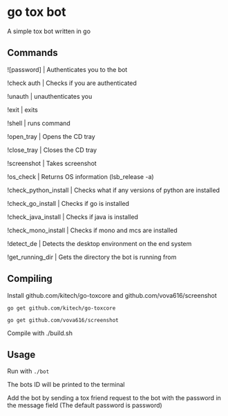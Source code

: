 # go tox bot

A simple tox bot written in go

## Commands

![password] | Authenticates you to the bot

!check auth | Checks if you are authenticated

!unauth | unauthenticates you

!exit | exits

!shell | runs command

!open_tray | Opens the CD tray

!close_tray | Closes the CD tray

!screenshot | Takes screenshot

!os_check | Returns OS information (lsb_release -a)

!check_python_install | Checks what if any versions of python are installed

!check_go_install | Checks if go is installed

!check_java_install | Checks if java is installed

!check_mono_install | Checks if mono and mcs are installed

!detect_de | Detects the desktop environment on the end system

!get_running_dir | Gets the directory the bot is running from

## Compiling

Install github.com/kitech/go-toxcore and github.com/vova616/screenshot

`go get github.com/kitech/go-toxcore`

`go get github.com/vova616/screenshot`

Compile with ./build.sh

## Usage

Run with `./bot`

The bots ID will be printed to the terminal

Add the bot by sending a tox friend request to the bot with the password in the message field (The default password is password)
